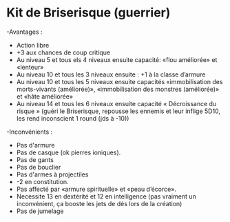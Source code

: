 # Kit de Briserisque (guerrier)

-Avantages :
- Action libre
- +3 aux chances de coup critique
- Au niveau 5 et tous els 4 niveaux ensuite capacité: «flou améliorée» et «lenteur» 
- Au niveau 10 et tous les 3 niveaux ensuite : +1 à la classe d’armure
- Au niveau 10 et tous les 5 niveaux ensuite capacités «immobilisation des morts-vivants (améliorée)», «immobilisation des monstres (améliorée)» et «hâte améliorée»
- Au niveau 14 et tous les 6 niveaux ensuite capacité « Décroissance du risque » (guéri le Briserisque, repousse les ennemis et leur inflige 5D10, les rend inconscient 1 round (jds à -10))

-Inconvénients :
- Pas d'armure
- Pas de casque (ok pierres ioniques).
- Pas de gants
- Pas de bouclier
- Pas d'armes à projectiles
- -2 en constitution.
- Pas affecté par «armure spirituelle» et «peau d’écorce».
- Necessite 13 en dextérité et 12 en intelligence (pas vraiment un inconvénient, ça booste les jets de dés lors de la création)
- Pas de jumelage
